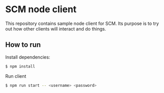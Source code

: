 # SCM node client

This repository contains sample node client for SCM. Its purpose is to try out how other clients will interact and do things.

## How to run

Install dependencies:

```bash
$ npm install
```

Run client

```bash
$ npm run start -- <username> <password>
```
